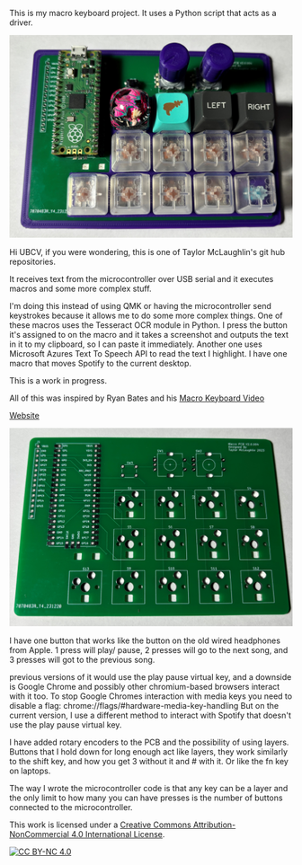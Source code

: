 This is my macro keyboard project. It uses a Python script that acts as a driver.

![alt text](https://github.com/CaptainHottub/macro_keyboard/blob/master/Images/macro_keyboard.jpg?raw=true)

Hi UBCV, if you were wondering, this is one of Taylor McLaughlin's git hub repositories.

It receives text from the microcontroller over USB serial and it executes macros and some more complex stuff.

I'm doing this instead of using QMK or having the microcontroller send keystrokes because it allows me to do some more complex things.
One of these macros uses the Tesseract OCR module in Python. I press the button it's assigned to on the macro and it takes a screenshot and outputs the text in it to my clipboard, so I can paste it immediately.
Another one uses Microsoft Azures Text To Speech API to read the text I highlight.
I have one macro that moves Spotify to the current desktop.

This is a work in progress.

All of this was inspired by Ryan Bates and his [Macro Keyboard Video][video-inspiration]

[Website][retrobuilds]


![alt text](https://github.com/CaptainHottub/macro_keyboard/blob/master/Images/pcb.jpg?raw=true)

I  have one button that works like the button on the old wired headphones from Apple.
1 press will play/ pause, 2 presses will go to the next song, and 3 presses will got to the previous song.

previous versions of it would use the play pause virtual key, and a downside is Google Chrome and possibly other chromium-based browsers interact with it too. To stop Google Chromes interaction with media keys you need to disable a flag: chrome://flags/#hardware-media-key-handling
But on the current version, I use a different method to interact with Spotify that doesn't use the play pause virtual key.

I have added rotary encoders to the PCB and the possibility of using layers.
Buttons that I hold down for long enough act like layers, they work similarly to the shift key, and how you get 3 without it and # with it.
Or like the fn key on laptops.

The way I wrote the microcontroller code is that any key can be a layer and the only limit to how many you can have presses is the number of buttons connected to the microcontroller.



This work is licensed under a
[Creative Commons Attribution-NonCommercial 4.0 International License][cc-by-nc].

[![CC BY-NC 4.0][cc-by-nc-image]][cc-by-nc]


[cc-by-nc]: https://creativecommons.org/licenses/by-nc/4.0/
[cc-by-nc-image]: https://licensebuttons.net/l/by-nc/4.0/88x31.png

[retrobuilds]: http://www.retrobuiltgames.com/the-build-page/macro-keyboard-v2-0/ 
[video-inspiration]: https://www.youtube.com/watch?v=IDlcxLQ1SbY